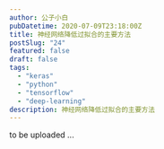 ```yaml
---
author: 公子小白
pubDatetime: 2020-07-09T23:18:00Z
title: 神经网络降低过拟合的主要方法
postSlug: "24"
featured: false
draft: false
tags:
  - "keras"
  - "python"
  - "tensorflow"
  - "deep-learning"
description: 神经网络降低过拟合的主要方法
---
```


to be uploaded ...
